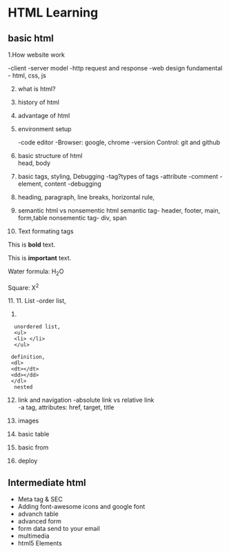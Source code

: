 # HTML Learning

## basic html
1.How website work

-client -server model
-http request and response
-web design fundamental - html, css, js

2. what is html?
3. history of html
4. advantage of html
5. environment setup

     -code editor 
     -Browser: google, chrome
     -version Control: git and github

6. basic structure of html     
  head, body

7. basic tags, styling, Debugging
     -tag?types of tags
     -attribute
     -comment
     -element, content
     -debugging

8. heading, paragraph, line breaks, horizontal rule, 
9. semantic html vs nonsementic html
      semantic tag- header, footer, main, form,table
      nonsementic tag- div, span

10. Text formating tags
<p>This is <b>bold</b> text.</p>
<p>This is <strong>important</strong> text.</p>
<p>Water formula: H<sub>2</sub>O</p>
<p>Square: X<sup>2</sup></p>
11. 
11. List
     -order list,
        <ol type="">
        <li> </li>
        </ol>
     
      unordered list,
      <ul>
      <li> </li>
      </ul>
      
     definition,
     <dl>
     <dt></dt>
     <dd></dd>
     </dl>
      nested

12. link and navigation
    -absolute link vs relative link  
    -a tag, attributes: href, target, title

13. images
14. basic table
15. basic from
16. deploy

## Intermediate html

- Meta tag & SEC
- Adding font-awesome icons and google font
- advanch table
- advanced form
- form data send to your email
- multimedia
- html5 Elements
